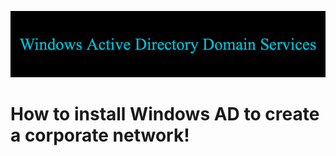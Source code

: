 ![](images/Windows_Active_Directory_Domain_Services-2.png)
# How to install Windows AD to create a corporate network!
